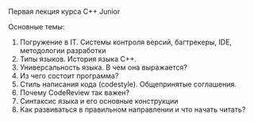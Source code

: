 Первая лекция курса C++ Junior

Основные темы: 

1. Погружение в IT. Системы контроля версий, багтрекеры, IDE, методологии разработки
2. Типы языков. История языка С++.
3. Универсальность языка. В чем она выражается?
4. Из чего состоит программа?
5. Стиль написания кода (codestyle). Общепринятые соглашения.
6. Почему CodeReview так важен?
7. Синтаксис языка и его основные конструкции
8. Как развиваться в правильном направлении и что начать читать?
